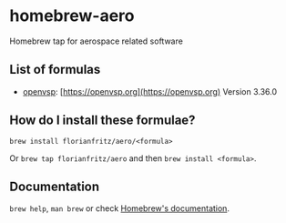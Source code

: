 # homebrew-aero
Homebrew tap for aerospace related software

## List of formulas

- [openvsp](Formula/openvsp.rb): [https://openvsp.org](https://openvsp.org) Version 3.36.0

## How do I install these formulae?

`brew install florianfritz/aero/<formula>`

Or `brew tap florianfritz/aero` and then `brew install <formula>`.

## Documentation

`brew help`, `man brew` or check [Homebrew's documentation](https://docs.brew.sh).
